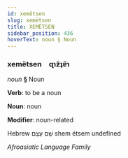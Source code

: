 ```yaml
---
id: xemëtsen
slug: xemëtsen
title: XEMËTSEN
sidebar_position: 436
hoverText: noun § Noun
---
```


### xemëtsen&emsp;<span kind="abugida">ɋɿƶ̆ʇɐ̃ɿ</span>

*noun* **§** Noun

**Verb**: to be a noun

**Noun**: noun

**Modifier**: noun-related

Hebrew שֵׁם עֶצֶם‎ shem étsem undefined

*Afroasiatic Language Family*